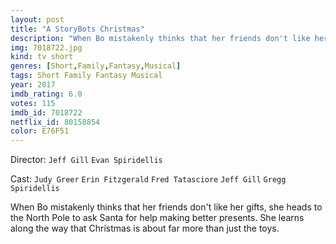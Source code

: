 ```yaml
---
layout: post
title: "A StoryBots Christmas"
description: "When Bo mistakenly thinks that her friends don't like her gifts, she heads to the North Pole to ask Santa for help making better presents. She learns along the way that Christmas is about far more than just the toys..."
img: 7018722.jpg
kind: tv short
genres: [Short,Family,Fantasy,Musical]
tags: Short Family Fantasy Musical 
year: 2017
imdb_rating: 6.0
votes: 115
imdb_id: 7018722
netflix_id: 80158854
color: E76F51
---
```

Director: `Jeff Gill` `Evan Spiridellis`  

Cast: `Judy Greer` `Erin Fitzgerald` `Fred Tatasciore` `Jeff Gill` `Gregg Spiridellis` 

When Bo mistakenly thinks that her friends don't like her gifts, she heads to the North Pole to ask Santa for help making better presents. She learns along the way that Christmas is about far more than just the toys.
